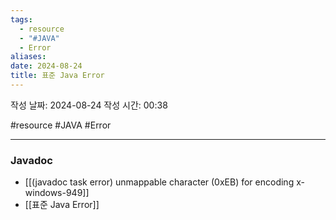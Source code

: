 ```yaml
---
tags:
  - resource
  - "#JAVA"
  - Error
aliases: 
date: 2024-08-24
title: 표준 Java Error
---
```


작성 날짜: 2024-08-24
작성 시간: 00:38

#resource #JAVA #Error 

---

### Javadoc
- [[(javadoc task error) unmappable character (0xEB) for encoding x-windows-949]]
- [[표준 Java Error]]